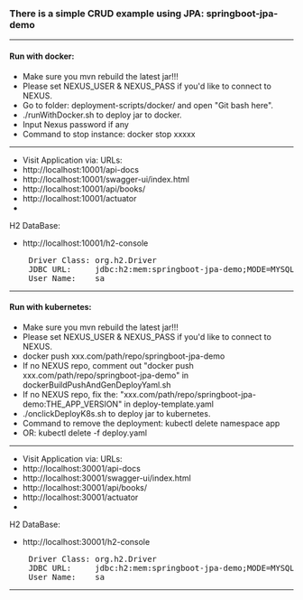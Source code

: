 ### There is a simple CRUD example using JPA: springboot-jpa-demo

---
#### Run with docker:
- Make sure you mvn rebuild the latest jar!!!
- Please set NEXUS_USER & NEXUS_PASS if you'd like to connect to NEXUS.
- Go to folder: deployment-scripts/docker/ and open "Git bash here".
- ./runWithDocker.sh to deploy jar to docker.
- Input Nexus password if any
- Command to stop instance: docker stop xxxxx
---
- Visit Application via:
URLs:
- http://localhost:10001/api-docs
- http://localhost:10001/swagger-ui/index.html
- http://localhost:10001/api/books/
- http://localhost:10001/actuator
- 
H2 DataBase:
- http://localhost:10001/h2-console
<pre>
    Driver Class: org.h2.Driver
    JDBC URL:     jdbc:h2:mem:springboot-jpa-demo;MODE=MYSQL
    User Name:    sa
</pre>

---
#### Run with kubernetes:
- Make sure you mvn rebuild the latest jar!!!
- Please set NEXUS_USER & NEXUS_PASS if you'd like to connect to NEXUS.
- docker push xxx.com/path/repo/springboot-jpa-demo
- If no NEXUS repo, comment out "docker push xxx.com/path/repo/springboot-jpa-demo" in dockerBuildPushAndGenDeployYaml.sh
- If no NEXUS repo, fix the: "xxx.com/path/repo/springboot-jpa-demo:THE_APP_VERSION" in deploy-template.yaml
- ./onclickDeployK8s.sh to deploy jar to kubernetes.
- Command to remove the deployment: kubectl delete namespace app
- OR: kubectl delete -f deploy.yaml
--- 
- Visit Application via:
  URLs:
- http://localhost:30001/api-docs
- http://localhost:30001/swagger-ui/index.html
- http://localhost:30001/api/books/
- http://localhost:30001/actuator
-
H2 DataBase:
- http://localhost:30001/h2-console
<pre>
    Driver Class: org.h2.Driver
    JDBC URL:     jdbc:h2:mem:springboot-jpa-demo;MODE=MYSQL
    User Name:    sa
</pre>

---